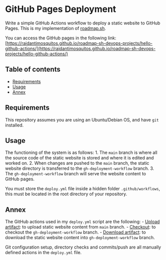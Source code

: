 # GitHub Pages Deployment

Write a simple GitHub Actions workflow to deploy a static website to GitHub Pages. This is my implementation of [roadmap.sh](https://roadmap.sh/projects/github-actions-deployment-workflow).


You can access the GitHub pages in the following link: [https://raidantimosquitos.github.io/roadmap-sh-devops-projects/hello-github-actions/](https://raidantimosquitos.github.io/roadmap-sh-devops-projects/hello-github-actions/)


## Table of contents
- [Requirements](#Requirements)
- [Usage](#Usage)
- [Annex](#Annex)

## Requirements
This repository assumes you are using an Ubuntu/Debian OS, and have `git` installed.

## Usage
The functioning of the system is as follows:
    1. The `main` branch is where all the source code of the static website is stored and where it is edited and worked on.
    2. When changes are pushed to the `main` branch, the static website directory is transferred to the `gh-deployment-workflow` branch.
    3. The `gh-deployment-workflow` branch will serve the website content to GitHub pages.

You must store the `deploy.yml` file inside a hidden folder `.github/workflows`, this must be located in the root directory of your repository.


## Annex
The GitHub actions used in my `deploy.yml` script are the following:
    - [Upload artifact](https://github.com/actions/upload-artifact): to upload static website content from `main` branch.
    - [Checkout](https://github.com/actions/checkout): to checkout the `gh-deployment-workflow` branch.
    - [Download artifact](https://github.com/actions/download-artifact): to download the static website content into `gh-deployment-workflow` branch.

Git configuration setup, directory checks and commits/push are all manually defined actions in the `deploy.yml` file.
